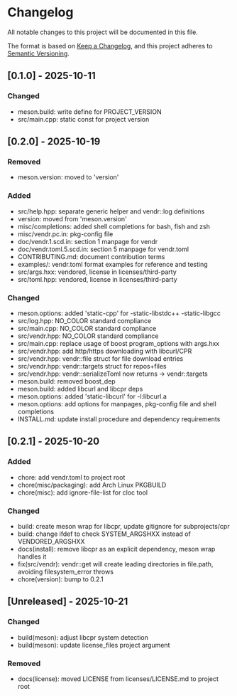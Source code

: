 # Changelog

All notable changes to this project will be documented in this file.

The format is based on [Keep a Changelog](https://keepachangelog.com/en/1.1.0/),
and this project adheres to [Semantic Versioning](https://semver.org/spec/v2.0.0.html).

## [0.1.0] - 2025-10-11

### Changed
- meson.build: write define for PROJECT_VERSION
- src/main.cpp: static const for project version

## [0.2.0] - 2025-10-19

### Removed
- meson.version: moved to 'version'

### Added
- src/help.hpp: separate generic helper and vendr::log definitions
- version: moved from 'meson.version'
- misc/completions: added shell completions for bash, fish and zsh
- misc/vendr.pc.in: pkg-config file
- doc/vendr.1.scd.in: section 1 manpage for vendr
- doc/vendr.toml.5.scd.in: section 5 manpage for vendr.toml
- CONTRIBUTING.md: document contribution terms
- examples/: vendr.toml format examples for reference and testing
- src/args.hxx: vendored, license in licenses/third-party
- src/toml.hpp: vendored, license in licenses/third-party

### Changed
- meson.options: added 'static-cpp' for -static-libstdc++ -static-libgcc
- src/log.hpp: NO_COLOR standard compliance
- src/main.cpp: NO_COLOR standard compliance
- src/vendr.hpp: NO_COLOR standard compliance
- src/main.cpp: replace usage of boost program_options with args.hxx
- src/vendr.hpp: add http/https downloading with libcurl/CPR
- src/vendr.hpp: vendr::file struct for file download entries
- src/vendr.hpp: vendr::targets struct for repos+files
- src/vendr.hpp: vendr::serializeToml now returns -> vendr::targets
- meson.build: removed boost_dep
- meson.build: added libcurl and libcpr deps
- meson.options: added 'static-libcurl' for -l:libcurl.a
- meson.options: add options for manpages, pkg-config file and shell completions
- INSTALL.md: update install procedure and dependency requirements

## [0.2.1] - 2025-10-20

### Added
- chore: add vendr.toml to project root
- chore(misc/packaging): add Arch Linux PKGBUILD
- chore(misc): add ignore-file-list for cloc tool

### Changed
- build: create meson wrap for libcpr, update gitignore for subprojects/cpr
- build: change ifdef to check SYSTEM_ARGSHXX instead of VENDORED_ARGSHXX
- docs(install): remove libcpr as an explicit dependency, meson wrap handles it
- fix(src/vendr): vendr::get will create leading directories in file.path, avoiding filesystem_error throws
- chore(version): bump to 0.2.1

## [Unreleased] - 2025-10-21

### Changed
- build(meson): adjust libcpr system detection
- build(meson): update license_files project argument

### Removed
- docs(license): moved LICENSE from licenses/LICENSE.md to project root
